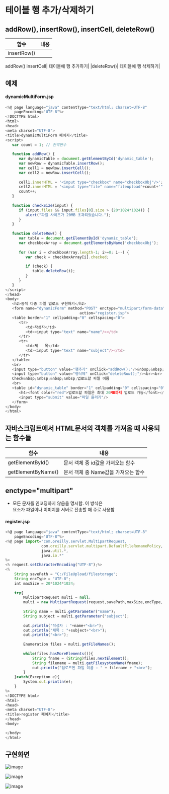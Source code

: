 # 테이블 행 추가/삭제하기

## addRow(), insertRow(), insertCell, deleteRow()
|함수|내용|
|------|---|
|insertRow()|
addRow()
insertCell|	테이블에 행 추가하기|
|deleteRow()|	테이블에 행 삭제하기|



## 예제
#### dynamicMultiForm.jsp
```javascript
<%@ page language="java" contentType="text/html; charset=UTF-8"
    pageEncoding="UTF-8"%>
<!DOCTYPE html>
<html>
<head>
<meta charset="UTF-8">
<title>dynamicMultiForm 페이지</title>
<script>
   var count = 1; // 전역변수
   
   function addRow() {
      var dynamicTable = document.getElementById('dynamic_table');
      var newRow = dynamicTable.insertRow();
      var cell1 = newRow.insertCell();
      var cell2 = newRow.insertCell();
      
      cell1.innerHTML = '<input type="checkbox" name="checkboxObj"/>';
      cell2.innerHTML = '<input type="file" name="fileupload'+count+'" size="70" onchange="checkSize(this)">';
      count++;
   }
   
   function checkSize(input) {
      if (input.files && input.files[0].size > (20*1024*1024)) {
         alert("파일 사이즈가 20MB 초과되었습니다.");
      }
   }
   
   function deleteRow() {
      var table = document.getElementById('dynamic_table');
      var checkboxArray = document.getElementsByName('checkboxObj');
      
      for (var i = checkboxArray.length-1; i>=0; i--) {
         var check = checkboxArray[i].checked;
         
         if (check) {
            table.deleteRow(i);
         }
      }
   }
</script>
</head>
<body>
   <h2>동적 다중 파일 업로드 구현하기</h2>
   <form name="dynamicForm" method="POST" enctype="multipart/form-data"
                                 action="register.jsp">
   <table border="1" cellpadding="0" cellspacing="0">
      <tr>
         <td>작성자</td>
         <td><input type="text" name="name"/></td>
      </tr>
      <tr>
         <td>제   목</td>
         <td><input type="text" name="subject"/></td>
      </tr>
   </table>
   <br>
   <input type="button" value="행추가" onClick="addRow();"/>&nbsp;&nbsp;&nbsp;
   <input type="button" value="행삭제" onClick="deleteRow();"/><br><br>
   Check&nbsp;&nbsp;&nbsp;&nbsp;업로드할 파일 이름
   <br>
   <table id="dynamic_table" border="1" cellpadding="0" cellspacing="0"></table>
      <h4><font color="red">업로드할 파일은 최대 20MB까지 업로드 가능</font></h4>
      <input type="submit" value="파일 올리기"/>
   </form>
</body>
</html>
```

## 자바스크립트에서 HTML문서의 객체를 가져올 때 사용되는 함수들

|함수|내용|
|------|---|
|getElementById()|문서 객체 중 id값을 가져오는 함수|
|getElementByName()|문서 객체 중 Name값을 가져오는 함수|
 

## enctype="multipart"
- 모든 문자를 인코딩하지 않음을 명시함. 이 방식은 <form> 요소가 파일이나 이미지를 서버로 전송할 때 주로 사용함

 
#### register.jsp
```javascript
<%@ page language="java" contentType="text/html; charset=UTF-8"
    pageEncoding="UTF-8"%>
<%@ page import="com.oreilly.servlet.MultipartRequest,
				com.oreilly.servlet.multipart.DefaultFileRenamePolicy,
				java.util.*,
				java.io.*" 
%>  
<% request.setCharacterEncoding("UTF-8");%>
<%
	String savePath = "C:/FileUpload/filestorage";
	String encType = "UTF-8";
	int maxSize = 20*1024*1024;
	
	try{
		MultipartRequest multi = null;
		multi = new MultipartRequest(request,savePath,maxSize,encType, new DefaultFileRenamePolicy());
		
		String name = multi.getParameter("name");
		String subject = multi.getParameter("subject");
		
		out.println("작성자 : "+name+"<br>");
		out.println("제목 : "+subject+"<br>");
		out.println("<br>");
		
		Enumeration files = multi.getFileNames();
		
		while(files.hasMoreElements()){
			String fname = (String)files.nextElement();
			String filename = multi.getFilesystemName(fname);
			out.println("업로드된 파일 이름 : " + filename + "<br>");
		}
	}catch(Exception e){
		System.out.println(e);
	}
%>
<!DOCTYPE html>
<html>
<head>
<meta charset="UTF-8">
<title>register 페이지</title>
</head>
<body>

</body>
</html>
```

## 구현화면
![image](https://user-images.githubusercontent.com/49936027/138213350-8a48514f-a795-494e-9e1b-73a7e3dc8e3e.png)
  
![image](https://user-images.githubusercontent.com/49936027/138213359-9c58ce4b-96d9-4c47-9737-3f61122f3628.png)
  
![image](https://user-images.githubusercontent.com/49936027/138213385-8fff16cb-ae20-4ca5-b598-c43b43830989.png)


